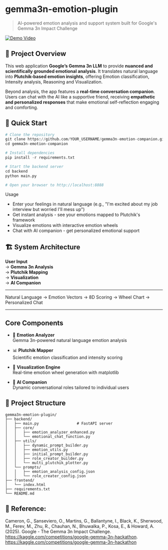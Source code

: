 # gemma3n-emotion-plugin
> AI-powered emotion analysis and support system built for Google's Gemma 3n Impact Challenge

[![Demo Video](https://img.shields.io/badge/Demo-Video-red)](https://youtu.be/3ZsAurYd5Is)

## 🎯 Project Overview
This web application **Google’s Gemma 3n LLM** to provide **nuanced and scientifically grounded emotional analysis**.  It translates natural language into **Plutchik-based emotion insights**, offering Emotion classification, Intensity analysis, Reasoning and Visualization. 

Beyond analysis, the app features a **real-time conversation companion**.  Users can chat with the AI like a supportive friend, receiving **empathetic and personalized responses** that make emotional self-reflection engaging and comforting.

## 🚀 Quick Start
```python
# Clone the repository
git clone https://github.com/YOUR_USERNAME/gemma3n-emotion-companion.git
cd gemma3n-emotion-companion

# Install dependencies
pip install -r requirements.txt

# Start the backend server
cd backend
python main.py

# Open your browser to http://localhost:8888
```
Usage
- Enter your feelings in natural language (e.g., "I'm excited about my job interview but worried I'll mess up")
- Get instant analysis - see your emotions mapped to Plutchik's framework
- Visualize emotions with interactive emotion wheels
- Chat with AI companion - get personalized emotional support

## 🏗️ System Architecture

**User Input**  
→ **Gemma 3n Analysis**  
→ **Plutchik Mapping**  
→ **Visualization**  
→ **AI Companion**

---

Natural Language → Emotion Vectors → 8D Scoring → Wheel Chart → Personalized Chat

---

## Core Components

- 🤖 **Emotion Analyzer**  
  Gemma 3n-powered natural language emotion analysis

- 📊 **Plutchik Mapper**  
  Scientific emotion classification and intensity scoring

- 🎨 **Visualization Engine**  
  Real-time emotion wheel generation with matplotlib

- 💬 **AI Companion**  
  Dynamic conversational roles tailored to individual users


## 📁 Project Structure
```pgsql
gemma3n-emotion-plugin/
├── backend/
│   ├── main.py                 # FastAPI server
│   ├── core/
│   │   ├── emotion_analyzer_enhanced.py
│   │   └── emotional_chat_function.py
│   ├── utils/
│   │   ├── dynamic_prompt_builder.py
│   │   ├── emotion_utils.py
│   │   ├── initial_prompt_builder.py
│   │   ├── role_creator_builder.py
│   │   └── multi_plutchik_plotter.py
│   └── prompts/
│   │   ├── emotion_analysis_config.json
│   │   └── role_creater_config.json
├── frontend/
│   └── index.html
├── requirements.txt
└── README.md
```

## 🤝 Reference:
Cameron, G., Sanseviero, O., Martins, G., Ballantyne, I., Black, K., Sherwood, M., Ferev, M., Zhu, R., Chauhan, N., Bhuwalka, P., Kosa, E., & Howard, A. (2025). Google - The Gemma 3n Impact Challenge. https://kaggle.com/competitions/google-gemma-3n-hackathon. https://kaggle.com/competitions/google-gemma-3n-hackathon
